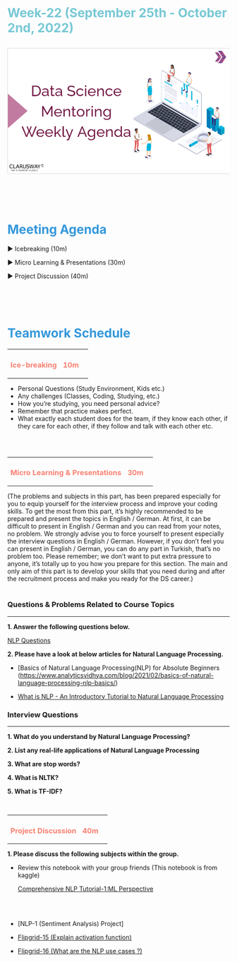 <h1><strong><span style="color: #77C8D5;">Week-22 (September 25th - October 2nd, 2022)</strong></span>

![logo](ds_agenda_logo.png)

<br>

<h1><strong><span style="color: #3498DB;">Meeting Agenda</strong></h1></span>

<span class="c16 c30">▶ </span><span
class="c42 c82">Icebreaking (10m)</span><span class="c16 c23"> </span>

<span class="c16 c30">▶ </span><span
class="c42 c82">Micro Learning & Presentations (30m)</span><span class="c46 c42 c48"> </span>

<span class="c30">▶ </span><span class="c46 c48 c42">Project Discussion (40m)</span>

<br>
<br>
<br>

<div style="page-break-after: always;"></div>

<h1><strong><span style="color: #3498DB;">Teamwork Schedule</strong></h1></span>

<table style= "width:100%;">
                <tr>
                <td style="color: #FA8072; text-align:left "><h3><strong><p>Ice-breaking</td>
                <td style="color: #FA8072; text-align:right;"><h3><strong><p>10m</p><td>                </tr>
</table>

- Personal Questions (Study Environment, Kids etc.) 
- Any challenges (Classes, Coding, Studying, etc.) 
- How you’re studying, you need personal advice? 
- Remember that practice makes perfect. 
- What exactly each student does for the team, if they know each other, if they care for each other, if they follow and talk with each other etc. 

<br>
<br>

<table style= "width:100%;">
                <tr>
                <td style="color: #FA8072; text-align:left "><h3><strong><p>Micro Learning & Presentations</td>
                <td style="color: #FA8072; text-align:right;"><h3><strong><p>30m</p><td>                </tr>
</table>
(The problems and subjects in this part, has been prepared especially for you to equip yourself for the interview process and improve your coding skills.
To get the most from this part, it’s highly recommended to be prepared and present the topics in English / German.
At first, it can be difficult to present in English / German and you can read from your notes, no problem.
We strongly advise you to force yourself to present especially the interview questions in English / German.
However, if you don’t feel you can present in English / German, you can do any part in Turkish, that’s no problem too.
Please remember; we don’t want to put extra pressure to anyone, it’s totally up to you how you prepare for this section.
The main and only aim of this part is to develop your skills that you need during and after the recruitment process and make you ready for the DS career.)
<br><br>


<h3><strong>Questions & Problems Related to Course Topics</strong></h4>
<hr>

**1. Answer the following questions below.**

[NLP Questions](https://github.com/clarusway/DS-DE-0222-Students/blob/main/2-%20Weekly%20Agendas/Week_22/week22-agenda-studentNLPexercise.pdf)

                  
**2. Please have a look at below articles for Natural Language Processing.**
                  
- [Basics of Natural Language Processing(NLP) for Absolute Beginners (https://www.analyticsvidhya.com/blog/2021/02/basics-of-natural-language-processing-nlp-basics/)

- [What is NLP - An Introductory Tutorial to Natural Language Processing](https://www.simplilearn.com/tutorials/artificial-intelligence-tutorial/what-is-natural-language-processing-nlp)
                  

<h3><strong>Interview Questions</strong></h4>
<hr>

**1. What do you understand by Natural Language Processing?**

**2. List any real-life applications of Natural Language Processing**

**3. What are stop words?**

**4. What is NLTK?**

**5. What is TF-IDF?**


<br>
<table style= "width:100%;">
                <tr>
                <td style="color: #FA8072; text-align:left "><h3><strong><p>Project Discussion</td>
                <td style="color: #FA8072; text-align:right;"><h3><strong><p>40m</p><td>                </tr>
                
</table>

**1. Please discuss the following subjects within the group.**

- Review this notebook with your group friends (This notebook is from kaggle)
                  
  [Comprehensive NLP Tutorial-1:ML Perspective](https://www.kaggle.com/code/kksienc/comprehensive-nlp-tutorial-1-ml-perspective/notebook)
                  
<br>
<br>

- [NLP-1 (Sentiment Analysis) Project] <br> 

- [Flipgrid-15 (Explain activation function)](https://flip.com/afa504ec) 

- [Flipgrid-16 (What are the NLP use cases ?)](https://flip.com/cb6375b2)     


